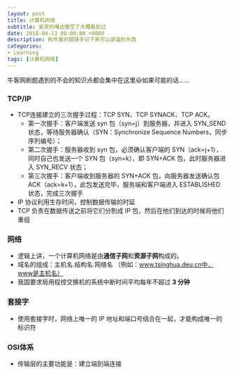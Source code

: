 ```yaml
---
layout: post
title: 计算机网络
subtitle: 爱哭的嘎达傻空了大概看到过
date: 2018-04-13 00:00:00 +0800
description: 刷牛客的题随手记下来可以装逼的东西
categories:
- Learning
tags: [计算机网络] 
---
```



牛客网刷题遇到的不会的知识点都会集中在这里:smiley:如果可能的话……

### TCP/IP

+ TCP连接建立的三次握手过程：TCP SYN、TCP SYNACK、TCP ACK。
	+ 第一次握手：客户端发送 syn 包（syn=j）到服务器，并进入 SYN_SEND 状态，等待服务器确认（SYN：Synchronize Sequence Numbers，同步序列编号）；
	+ 第二次握手：服务器收到 syn 包，必须确认客户端的 SYN（ack=j+1），同时自己也发送一个 SYN 包（syn=k），即 SYN+ACK 包，此时服务器进入 SYN_RECV 状态；
	+ 第三次握手：客户端收到服务器的 SYN+ACK 包，向服务器发送确认包 ACK（ack=k+1），此包发送完毕，服务端和客户端进入 ESTABLISHED 状态，完成三次握手
+ IP 协议利用生存时间，控制数据传输的时延
+ TCP 负责在数据传送之前将它们分割成 IP 包，然后在他们到达的时候将他们重组


### 网络

+ 逻辑上讲，一个计算机网络是由**通信子网**和**资源子网**构成的。
+ 域名的组成：主机名.结构名.网络名 （例如：www.tsinghua.deu.cn中，www是主机名）
+ 我国要求局用程控交换机的系统中断时间平均每年不超过 **3 分钟**

### 套接字

+ 使用套接字时，网络上唯一的 IP 地址和端口号结合在一起，才能构成唯一的标识符

### OSI体系

+ 传输层的主要功能是：建立端到端连接


